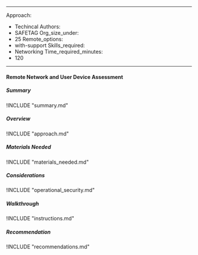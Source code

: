 
---
Approach:
- Techincal
Authors:
- SAFETAG
Org_size_under:
- 25
Remote_options:
- with-support
Skills_required:
- Networking
Time_required_minutes:
- 120

---

#### Remote Network and User Device Assessment

##### Summary
!INCLUDE "summary.md"

##### Overview
!INCLUDE "approach.md"

##### Materials Needed
!INCLUDE "materials_needed.md"

##### Considerations
!INCLUDE "operational_security.md"

##### Walkthrough
!INCLUDE "instructions.md"

##### Recommendation
!INCLUDE "recommendations.md"
